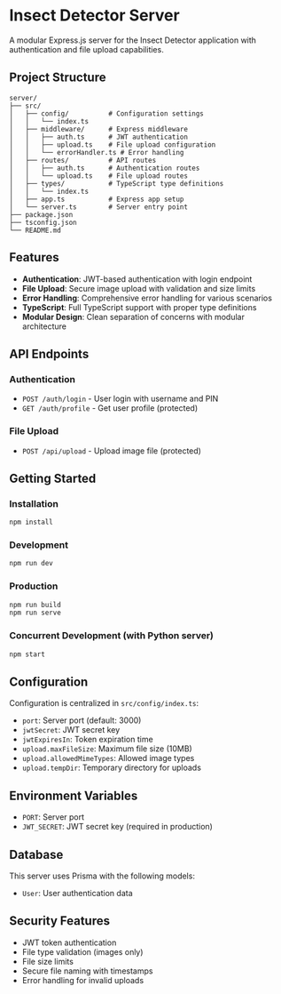 # Insect Detector Server

A modular Express.js server for the Insect Detector application with authentication and file upload capabilities.

## Project Structure

```
server/
├── src/
│   ├── config/          # Configuration settings
│   │   └── index.ts
│   ├── middleware/      # Express middleware
│   │   ├── auth.ts      # JWT authentication
│   │   ├── upload.ts    # File upload configuration
│   │   └── errorHandler.ts # Error handling
│   ├── routes/          # API routes
│   │   ├── auth.ts      # Authentication routes
│   │   └── upload.ts    # File upload routes
│   ├── types/           # TypeScript type definitions
│   │   └── index.ts
│   ├── app.ts           # Express app setup
│   └── server.ts        # Server entry point
├── package.json
├── tsconfig.json
└── README.md
```

## Features

- **Authentication**: JWT-based authentication with login endpoint
- **File Upload**: Secure image upload with validation and size limits
- **Error Handling**: Comprehensive error handling for various scenarios
- **TypeScript**: Full TypeScript support with proper type definitions
- **Modular Design**: Clean separation of concerns with modular architecture

## API Endpoints

### Authentication
- `POST /auth/login` - User login with username and PIN
- `GET /auth/profile` - Get user profile (protected)

### File Upload
- `POST /api/upload` - Upload image file (protected)

## Getting Started

### Installation
```bash
npm install
```

### Development
```bash
npm run dev
```

### Production
```bash
npm run build
npm run serve
```

### Concurrent Development (with Python server)
```bash
npm start
```

## Configuration

Configuration is centralized in `src/config/index.ts`:

- `port`: Server port (default: 3000)
- `jwtSecret`: JWT secret key
- `jwtExpiresIn`: Token expiration time
- `upload.maxFileSize`: Maximum file size (10MB)
- `upload.allowedMimeTypes`: Allowed image types
- `upload.tempDir`: Temporary directory for uploads

## Environment Variables

- `PORT`: Server port
- `JWT_SECRET`: JWT secret key (required in production)

## Database

This server uses Prisma with the following models:
- `User`: User authentication data

## Security Features

- JWT token authentication
- File type validation (images only)
- File size limits
- Secure file naming with timestamps
- Error handling for invalid uploads 